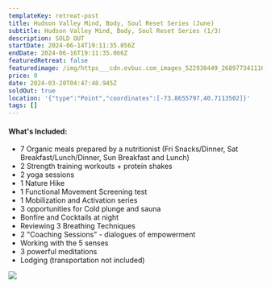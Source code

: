 ```yaml
---
templateKey: retreat-post
title: Hudson Valley Mind, Body, Soul Reset Series (June)
subtitle: Hudson Valley Mind, Body, Soul Reset Series (1/3)
description: SOLD OUT
startDate: 2024-06-14T19:11:35.056Z
endDate: 2024-06-16T19:11:35.066Z
featuredRetreat: false
featuredimage: /img/https___cdn.evbuc.com_images_522930449_268977341116_1_original.jpg
price: 0
date: 2024-03-20T04:47:48.945Z
soldOut: true
location: '{"type":"Point","coordinates":[-73.8655797,40.7113502]}'
tags: []
---
```



#### What's Included:

* 7 Organic meals prepared by a nutritionist (Fri Snacks/Dinner, Sat Breakfast/Lunch/Dinner, Sun Breakfast and Lunch)
* 2 Strength training workouts + protein shakes
* 2 yoga sessions
* 1 Nature Hike
* 1 Functional Movement Screening test
* 1 Mobilization and Activation series
* 3 opportunities for Cold plunge and sauna
* Bonfire and Cocktails at night
* Reviewing 3 Breathing Techniques
* 2 "Coaching Sessions" - dialogues of empowerment
* Working with the 5 senses
* 3 powerful meditations
* Lodging (transportation not included)

![](/img/img_5473.jpeg)
